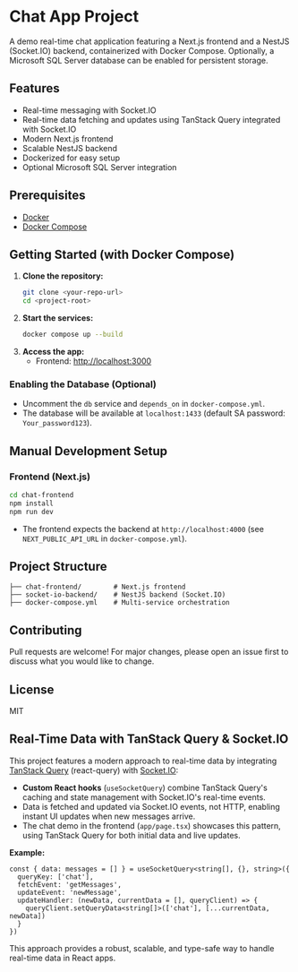 # Chat App Project

A demo real-time chat application featuring a Next.js frontend and a NestJS (Socket.IO) backend, containerized with Docker Compose. Optionally, a Microsoft SQL Server database can be enabled for persistent storage.

## Features
- Real-time messaging with Socket.IO
- Real-time data fetching and updates using TanStack Query integrated with Socket.IO
- Modern Next.js frontend
- Scalable NestJS backend
- Dockerized for easy setup
- Optional Microsoft SQL Server integration

## Prerequisites
- [Docker](https://www.docker.com/get-started)
- [Docker Compose](https://docs.docker.com/compose/)

## Getting Started (with Docker Compose)

1. **Clone the repository:**
   ```bash
   git clone <your-repo-url>
   cd <project-root>
   ```
2. **Start the services:**
   ```bash
   docker compose up --build
   ```
3. **Access the app:**
   - Frontend: [http://localhost:3000](http://localhost:3000)

### Enabling the Database (Optional)
- Uncomment the `db` service and `depends_on` in `docker-compose.yml`.
- The database will be available at `localhost:1433` (default SA password: `Your_password123`).

## Manual Development Setup

### Frontend (Next.js)
```bash
cd chat-frontend
npm install
npm run dev
```
- The frontend expects the backend at `http://localhost:4000` (see `NEXT_PUBLIC_API_URL` in `docker-compose.yml`).

## Project Structure
```
├── chat-frontend/        # Next.js frontend
├── socket-io-backend/    # NestJS backend (Socket.IO)
├── docker-compose.yml    # Multi-service orchestration
```

## Contributing
Pull requests are welcome! For major changes, please open an issue first to discuss what you would like to change.

## License
MIT 

## Real-Time Data with TanStack Query & Socket.IO

This project features a modern approach to real-time data by integrating [TanStack Query](https://tanstack.com/query/latest) (react-query) with [Socket.IO](https://socket.io/):

- **Custom React hooks** (`useSocketQuery`) combine TanStack Query's caching and state management with Socket.IO's real-time events.
- Data is fetched and updated via Socket.IO events, not HTTP, enabling instant UI updates when new messages arrive.
- The chat demo in the frontend (`app/page.tsx`) showcases this pattern, using TanStack Query for both initial data and live updates.

**Example:**
```tsx
const { data: messages = [] } = useSocketQuery<string[], {}, string>({
  queryKey: ['chat'],
  fetchEvent: 'getMessages',
  updateEvent: 'newMessage',
  updateHandler: (newData, currentData = [], queryClient) => {
    queryClient.setQueryData<string[]>(['chat'], [...currentData, newData])
  }
})
```

This approach provides a robust, scalable, and type-safe way to handle real-time data in React apps. 